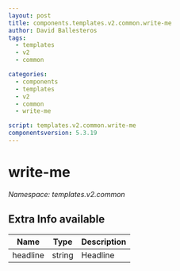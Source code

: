 ```yaml
---
layout: post
title: components.templates.v2.common.write-me
author: David Ballesteros
tags:
  - templates
  - v2
  - common

categories:
  - components
  - templates
  - v2
  - common
  - write-me

script: templates.v2.common.write-me
componentsversion: 5.3.19
---
```

# write-me

*Namespace: templates.v2.common*

## Extra Info available

| Name | Type | Description |
| --- | --- | --- |
| headline | string | Headline |